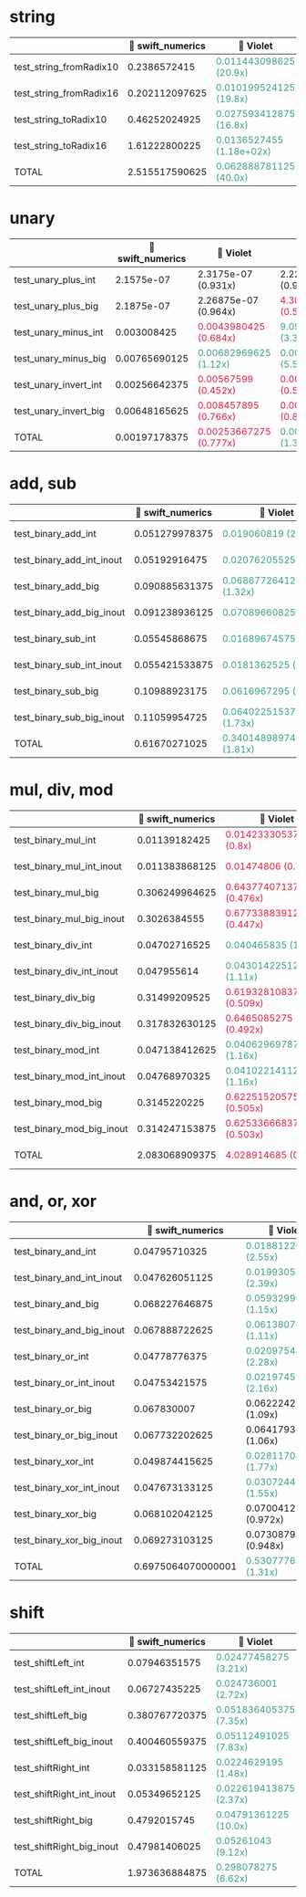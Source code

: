 # string

|                         | 🐧 swift_numerics | 🐧 Violet                                                    | 🐧 attaswift                                                    |
| ----------------------- | ---------------- | ----------------------------------------------------------- | -------------------------------------------------------------- |
| test_string_fromRadix10 | 0.2386572415     | <span style="color:#39a275">0.011443098625 (20.9x)</span>   | <span style="color:#39a275">0.025662900375 (9.3x)</span>       |
| test_string_fromRadix16 | 0.202112097625   | <span style="color:#39a275">0.010199524125 (19.8x)</span>   | <span style="color:#39a275">0.016070078875 (12.6x)</span>      |
| test_string_toRadix10   | 0.46252024925    | <span style="color:#39a275">0.027593412875 (16.8x)</span>   | <span style="color:#39a275">0.03904019475 (11.8x)</span>       |
| test_string_toRadix16   | 1.61222800225    | <span style="color:#39a275">0.0136527455 (1.18e+02x)</span> | <span style="color:#39a275">0.009648846375 (1.67e+02x)</span>  |
| TOTAL                   | 2.515517590625   | <span style="color:#39a275">0.062888781125 (40.0x)</span>   | <span style="color:#39a275">0.09042202037500001 (27.8x)</span> |

# unary

|                       | 🐧 swift_numerics | 🐧 Violet                                                  | 🐧 attaswift                                               |
| --------------------- | ---------------- | --------------------------------------------------------- | --------------------------------------------------------- |
| test_unary_plus_int   | 2.1575e-07       | 2.3175e-07 (0.931x)                                       | 2.22125e-07 (0.971x)                                      |
| test_unary_plus_big   | 2.1875e-07       | 2.26875e-07 (0.964x)                                      | <span style="color:#df1c44">4.30875e-07 (0.508x)</span>   |
| test_unary_minus_int  | 0.003008425      | <span style="color:#df1c44">0.0043980425 (0.684x)</span>  | <span style="color:#39a275">9.0998875e-04 (3.31x)</span>  |
| test_unary_minus_big  | 0.00765690125    | <span style="color:#39a275">0.00682969625 (1.12x)</span>  | <span style="color:#39a275">0.00137740875 (5.56x)</span>  |
| test_unary_invert_int | 0.00256642375    | <span style="color:#df1c44">0.00567599 (0.452x)</span>    | <span style="color:#df1c44">0.00464572875 (0.552x)</span> |
| test_unary_invert_big | 0.00648165625    | <span style="color:#df1c44">0.008457895 (0.766x)</span>   | <span style="color:#df1c44">0.00743845125 (0.871x)</span> |
| TOTAL                 | 0.00197178375    | <span style="color:#df1c44">0.00253667275 (0.777x)</span> | <span style="color:#39a275">0.001438013125 (1.37x)</span> |

# add, sub

|                           | 🐧 swift_numerics | 🐧 Violet                                                       | 🐧 attaswift                                               |
| ------------------------- | ---------------- | -------------------------------------------------------------- | --------------------------------------------------------- |
| test_binary_add_int       | 0.051279978375   | <span style="color:#39a275">0.019060819 (2.69x)</span>         | <span style="color:#39a275">0.019951840375 (2.57x)</span> |
| test_binary_add_int_inout | 0.05192916475    | <span style="color:#39a275">0.02076205525 (2.5x)</span>        | <span style="color:#39a275">0.020384483625 (2.55x)</span> |
| test_binary_add_big       | 0.090885631375   | <span style="color:#39a275">0.068677264125 (1.32x)</span>      | 0.09213794875 (0.986x)                                    |
| test_binary_add_big_inout | 0.091238936125   | <span style="color:#39a275">0.07089660825 (1.29x)</span>       | 0.093134512375 (0.98x)                                    |
| test_binary_sub_int       | 0.05545868675    | <span style="color:#39a275">0.01689674575 (3.28x)</span>       | <span style="color:#39a275">0.020806254 (2.67x)</span>    |
| test_binary_sub_int_inout | 0.055421533875   | <span style="color:#39a275">0.0181362525 (3.06x)</span>        | <span style="color:#39a275">0.021699335375 (2.55x)</span> |
| test_binary_sub_big       | 0.10988923175    | <span style="color:#39a275">0.0616967295 (1.78x)</span>        | <span style="color:#39a275">0.094400776375 (1.16x)</span> |
| test_binary_sub_big_inout | 0.11059954725    | <span style="color:#39a275">0.064022515375 (1.73x)</span>      | <span style="color:#39a275">0.0948824495 (1.17x)</span>   |
| TOTAL                     | 0.61670271025    | <span style="color:#39a275">0.34014898974999996 (1.81x)</span> | <span style="color:#39a275">0.457397600375 (1.35x)</span> |

# mul, div, mod

|                           | 🐧 swift_numerics | 🐧 Violet                                                       | 🐧 attaswift                                                |
| ------------------------- | ---------------- | -------------------------------------------------------------- | ---------------------------------------------------------- |
| test_binary_mul_int       | 0.01139182425    | <span style="color:#df1c44">0.014233305375 (0.8x)</span>       | 0.01198791775 (0.95x)                                      |
| test_binary_mul_int_inout | 0.011383868125   | <span style="color:#df1c44">0.01474806 (0.772x)</span>         | 0.0118222155 (0.963x)                                      |
| test_binary_mul_big       | 0.306249964625   | <span style="color:#df1c44">0.6437740713750001 (0.476x)</span> | <span style="color:#df1c44">1.265580211625 (0.242x)</span> |
| test_binary_mul_big_inout | 0.3026384555     | <span style="color:#df1c44">0.6773388391249999 (0.447x)</span> | <span style="color:#df1c44">1.317255822875 (0.23x)</span>  |
| test_binary_div_int       | 0.04702716525    | <span style="color:#39a275">0.040465835 (1.16x)</span>         | 0.045738173375 (1.03x)                                     |
| test_binary_div_int_inout | 0.047955614      | <span style="color:#39a275">0.043014225125 (1.11x)</span>      | 0.04783864875 (1.0x)                                       |
| test_binary_div_big       | 0.31499209525    | <span style="color:#df1c44">0.6193281083750001 (0.509x)</span> | <span style="color:#df1c44">0.466792756125 (0.675x)</span> |
| test_binary_div_big_inout | 0.317832630125   | <span style="color:#df1c44">0.6465085275 (0.492x)</span>       | <span style="color:#df1c44">0.467630718875 (0.68x)</span>  |
| test_binary_mod_int       | 0.047138412625   | <span style="color:#39a275">0.040629697875 (1.16x)</span>      | 0.0463784975 (1.02x)                                       |
| test_binary_mod_int_inout | 0.04768970325    | <span style="color:#39a275">0.041022141125 (1.16x)</span>      | 0.04722941475 (1.01x)                                      |
| test_binary_mod_big       | 0.3145220225     | <span style="color:#df1c44">0.62251520575 (0.505x)</span>      | <span style="color:#df1c44">0.460031641625 (0.684x)</span> |
| test_binary_mod_big_inout | 0.314247153875   | <span style="color:#df1c44">0.625336668375 (0.503x)</span>     | <span style="color:#df1c44">0.457763088375 (0.686x)</span> |
| TOTAL                     | 2.083068909375   | <span style="color:#df1c44">4.028914685 (0.517x)</span>        | <span style="color:#df1c44">4.646049107125 (0.448x)</span> |

# and, or, xor

|                           | 🐧 swift_numerics   | 🐧 Violet                                                  | 🐧 attaswift                                                    |
| ------------------------- | ------------------ | --------------------------------------------------------- | -------------------------------------------------------------- |
| test_binary_and_int       | 0.04795710325      | <span style="color:#39a275">0.01881220425 (2.55x)</span>  | <span style="color:#df1c44">0.107330404 (0.447x)</span>        |
| test_binary_and_int_inout | 0.047626051125     | <span style="color:#39a275">0.019930581875 (2.39x)</span> | <span style="color:#df1c44">0.084286617125 (0.565x)</span>     |
| test_binary_and_big       | 0.068227646875     | <span style="color:#39a275">0.059329904875 (1.15x)</span> | <span style="color:#df1c44">0.208089841875 (0.328x)</span>     |
| test_binary_and_big_inout | 0.067888722625     | <span style="color:#39a275">0.061380784 (1.11x)</span>    | <span style="color:#df1c44">0.202151294 (0.336x)</span>        |
| test_binary_or_int        | 0.04778776375      | <span style="color:#39a275">0.020975489625 (2.28x)</span> | <span style="color:#df1c44">0.096837845875 (0.493x)</span>     |
| test_binary_or_int_inout  | 0.04753421575      | <span style="color:#39a275">0.021974519375 (2.16x)</span> | <span style="color:#df1c44">0.089842750375 (0.529x)</span>     |
| test_binary_or_big        | 0.067830007        | 0.062224270875 (1.09x)                                    | <span style="color:#df1c44">0.221035849 (0.307x)</span>        |
| test_binary_or_big_inout  | 0.067732202625     | 0.064179316 (1.06x)                                       | <span style="color:#df1c44">0.2315409725 (0.293x)</span>       |
| test_binary_xor_int       | 0.049874415625     | <span style="color:#39a275">0.02811704225 (1.77x)</span>  | <span style="color:#df1c44">0.07684390925 (0.649x)</span>      |
| test_binary_xor_int_inout | 0.047673133125     | <span style="color:#39a275">0.030724417625 (1.55x)</span> | <span style="color:#df1c44">0.076789383375 (0.621x)</span>     |
| test_binary_xor_big       | 0.068102042125     | 0.070041217875 (0.972x)                                   | <span style="color:#df1c44">0.228035474375 (0.299x)</span>     |
| test_binary_xor_big_inout | 0.069273103125     | 0.0730879375 (0.948x)                                     | <span style="color:#df1c44">0.217389360625 (0.319x)</span>     |
| TOTAL                     | 0.6975064070000001 | <span style="color:#39a275">0.530777686125 (1.31x)</span> | <span style="color:#df1c44">1.8401737023749998 (0.379x)</span> |

# shift

|                           | 🐧 swift_numerics | 🐧 Violet                                                  | 🐧 attaswift                                                    |
| ------------------------- | ---------------- | --------------------------------------------------------- | -------------------------------------------------------------- |
| test_shiftLeft_int        | 0.07946351575    | <span style="color:#39a275">0.02477458275 (3.21x)</span>  | <span style="color:#39a275">0.012218613875 (6.5x)</span>       |
| test_shiftLeft_int_inout  | 0.06727435225    | <span style="color:#39a275">0.024736001 (2.72x)</span>    | <span style="color:#39a275">0.015686431375 (4.29x)</span>      |
| test_shiftLeft_big        | 0.380767720375   | <span style="color:#39a275">0.051836405375 (7.35x)</span> | <span style="color:#39a275">0.188792119375 (2.02x)</span>      |
| test_shiftLeft_big_inout  | 0.400460559375   | <span style="color:#39a275">0.05112491025 (7.83x)</span>  | <span style="color:#39a275">0.03727303725 (10.7x)</span>       |
| test_shiftRight_int       | 0.033158581125   | <span style="color:#39a275">0.0224629195 (1.48x)</span>   | <span style="color:#39a275">0.0122984715 (2.7x)</span>         |
| test_shiftRight_int_inout | 0.05349652125    | <span style="color:#39a275">0.022619413875 (2.37x)</span> | <span style="color:#39a275">0.01296880825 (4.13x)</span>       |
| test_shiftRight_big       | 0.4792015745     | <span style="color:#39a275">0.04791361225 (10.0x)</span>  | <span style="color:#39a275">0.041860571875 (11.4x)</span>      |
| test_shiftRight_big_inout | 0.47981406025    | <span style="color:#39a275">0.05261043 (9.12x)</span>     | <span style="color:#39a275">0.034685680375 (13.8x)</span>      |
| TOTAL                     | 1.973636884875   | <span style="color:#39a275">0.298078275 (6.62x)</span>    | <span style="color:#39a275">0.35578373387500006 (5.55x)</span> |
